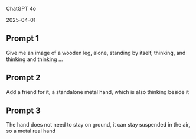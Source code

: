 ChatGPT 4o

2025-04-01

## Prompt 1
Give me an image of a wooden leg, alone, standing by itself, thinking, and thinking and thinking  ...

## Prompt 2
Add a friend for it, a standalone metal hand, which is also thinking beside it

## Prompt 3
The hand does not need to stay on ground, it can stay suspended in the air, so a metal real hand